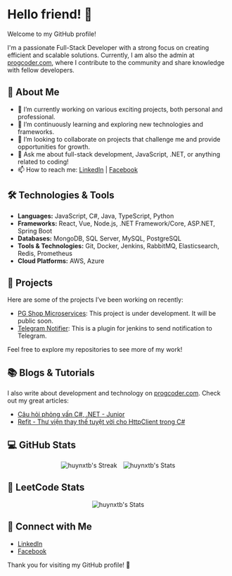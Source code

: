 # Hello friend! 👋

Welcome to my GitHub profile! 

I'm a passionate Full-Stack Developer with a strong focus on creating efficient and scalable solutions. Currently, I am also the admin at [progcoder.com](https://progcoder.com), where I contribute to the community and share knowledge with fellow developers.

## 🚀 About Me

- 🔭 I’m currently working on various exciting projects, both personal and professional.
- 🌱 I’m continuously learning and exploring new technologies and frameworks.
- 👯 I’m looking to collaborate on projects that challenge me and provide opportunities for growth.
- 💬 Ask me about full-stack development, JavaScript, .NET, or anything related to coding!
- 📫 How to reach me: [LinkedIn](https://www.linkedin.com/in/harrynguyenpg) | [Facebook](https://www.facebook.com/huynx11.dev)

## 🛠️ Technologies & Tools

- **Languages:** JavaScript, C#, Java, TypeScript, Python
- **Frameworks:** React, Vue, Node.js, .NET Framework/Core, ASP.NET, Spring Boot
- **Databases:** MongoDB, SQL Server, MySQL, PostgreSQL
- **Tools & Technologies:** Git, Docker, Jenkins, RabbitMQ, Elasticsearch, Redis, Prometheus
- **Cloud Platforms:** AWS, Azure

## 🌟 Projects

Here are some of the projects I’ve been working on recently:

- [PG Shop Microservices](https://via.placeholder.com/700x500?text=Coming+Soon): This project is under development. It will be public soon.
- [Telegram Notifier](https://github.com/huynxtb/jenkins-telegram-notifier-plugin): This is a plugin for jenkins to send notification to Telegram.

Feel free to explore my repositories to see more of my work!

## 📚 Blogs & Tutorials

I also write about development and technology on [progcoder.com](https://progcoder.com). Check out my great articles:

- [Câu hỏi phỏng vấn C#, .NET - Junior](https://www.progcoder.com/p/cau-hoi-phong-van-c-va-net--junior-p2-03320uC)
- [Refit - Thư viện thay thế tuyệt vời cho HttpClient trong C#](https://www.progcoder.com/p/refit--thu-vien-thay-the-tuyet-voi-cho-httpclient-trong-c-5ff83aY)

## 💻 GitHub Stats

<div align="center">
  <img src="https://github-readme-streak-stats.herokuapp.com/?user=huynxtb&theme=dracula&hide_border=false" alt="huynxtb's Streak" style="margin-right: 10px;" />
  <img src="https://github-readme-stats.vercel.app/api?username=huynxtb&theme=dracula&show_icons=true&hide_border=false&count_private=true" alt="huynxtb's Stats" />
</div>

## 🤖 LeetCode Stats

<div align="center">
  <img src="https://leetcard.jacoblin.cool/HuyNX?theme=unicorn&font=Hind%20Madurai&ext=heatmap" alt="huynxtb's Stats" />
</div>

## 🤝 Connect with Me

- [LinkedIn](https://www.linkedin.com/in/harrynguyenpg)
- [Facebook](https://www.facebook.com/huynx11.dev)

Thank you for visiting my GitHub profile! 🚀



